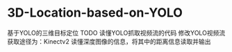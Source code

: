 # 3D-Location-based-on-YOLO
基于YOLO的三维目标定位
TODO
读懂YOLO抓取视频流的代码
修改YOLO视频流获取途径为：Kinectv2
读懂深度图像的信息，将其中的距离信息读取并输出
